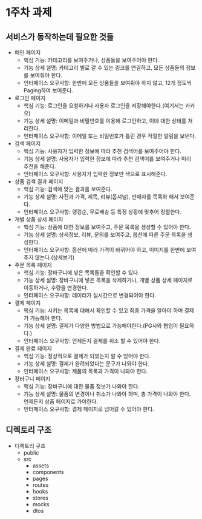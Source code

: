# 1주차 과제

## 서비스가 동작하는데 필요한 것들

- 메인 페이지
  - 핵심 기능: 카테고리를 보여주거나, 상품들을 보여주어야 한다.
  - 기능 상세 설명: 카테고리 별로 갈 수 있는 링크를 연결하고, 모든 상품들의 정보를 보여줘야 한다.
  - 인터페이스 요구사항: 한번에 모든 상품들을 보여줘야 하지 않고, 12개 정도씩 Paging하여 보여준다.
- 로그인 페이지
  - 핵심 기능: 로그인을 요청하거나 사용자 로그인을 저장해야한다.(여기서는 카카오)
  - 기능 상세 설명: 이메일과 비밀번호를 이용해 로그인하고, 이데 대한 상태를 처리한다.
  - 인터페이스 요구사항: 이메일 또는 비밀번호가 틀린 경우 적절한 알림을 보낸다.
- 검색 페이지
  - 핵심 기능: 사용자가 입력한 정보에 따라 추천 검색어를 보여주어야 한다.
  - 기능 상세 설명: 사용자가 입력한 정보에 따라 추천 검색어를 보여주거나 미리 추천을 해준다.
  - 인터페이스 요구사항: 사용자가 입력한 정보만 색으로 표시해준다.
- 상품 검색 결과 페이지
  - 핵심 기능: 검색에 맞는 결과를 보여준다.
  - 기능 상세 설명: 사진과 가격, 제목, 리뷰(옵셔널), 판매자를 목록화 해서 보여준다.
  - 인터페이스 요구사항: 랭킹순, 무료배송 등 특정 상황에 맞추어 정렬한다.
- 개별 상품 상세 페이지
  - 핵심 기능: 상품에 대한 정보를 보여주고, 주문 목록을 생성할 수 있어야 한다.
  - 기능 상세 설명: 상세정보, 리뷰, 문의를 보여주고, 옵션에 따른 주문 목록을 생성한다.
  - 인터페이스 요구사항: 옵션에 따라 가격이 바뀌어야 하고, 이미지를 한번에 보여주지 않는다.(상세보기)
- 주문 목록 페이지
  - 핵심 기능: 장바구니에 넣은 목록들을 확인할 수 있다.
  - 기능 상세 설명: 장바구니에 넣은 목록을 삭제하거나, 개별 상품 상세 페이지로 이동하거나, 수량을 변경한다.
  - 인터페이스 요구사항: 데이터가 실시간으로 변경되어야 한다.
- 결제 페이지
  - 핵심 기능: 시키는 목록에 대해서 확인할 수 있고 최종 가격을 알아야 하며 결제가 가능해야 한다.
  - 기능 상세 설명: 결제가 다양한 방법으로 가능해야한다.(PG사와 협업이 필요하다.)
  - 인터페이스 요구사항: 언제든지 결제를 취소 할 수 있어야 한다.
- 결제 완료 페이지
  - 핵심 기능: 정상적으로 결제가 되었는지 알 수 있어야 한다.
  - 기능 상세 설명: 결제가 완려되었다는 문구가 나와야 한다.
  - 인터페이스 요구사항: 제품의 목록과 가격이 나와야 한다.
- 장바구니 페이지
  - 핵심 기능: 장바구니에 대한 물품 정보가 나와야 한다.
  - 기능 상세 설명: 물품의 변경이나 취소가 나와야 하며, 총 가격이 나와야 한다. 언제든지 상품 페이지로 가야한다.
  - 인터페이스 요구사항: 결제  페이지로 넘어갈 수 있어야 한다.

## 디렉토리 구조

- 디렉토리 구조
  - public
  - src
    - assets
    - components
    - pages
    - routes
    - hooks
    - stores
    - mocks
    - dtos
